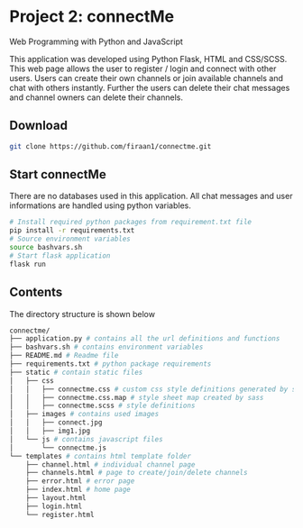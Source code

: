 # Project 2: **connectMe**

Web Programming with Python and JavaScript

This application was developed using Python Flask, HTML and CSS/SCSS.
This web page allows the user to register / login and connect with other users. Users can create their own channels or join available channels and chat with others instantly. Further the users can delete their chat messages and channel owners can delete their channels.

## Download
``` bash
git clone https://github.com/firaan1/connectme.git
```

## Start **connectMe**
There are no databases used in this application. All chat messages and user informations are handled using python variables.
``` bash
# Install required python packages from requirement.txt file
pip install -r requirements.txt
# Source environment variables
source bashvars.sh
# Start flask application
flask run
```

## Contents
The directory structure is shown below
``` bash
connectme/
├── application.py # contains all the url definitions and functions
├── bashvars.sh # contains environment variables
├── README.md # Readme file
├── requirements.txt # python package requirements
├── static # contain static files
│   ├── css
│   │   ├── connectme.css # custom css style definitions generated by sass
│   │   ├── connectme.css.map # style sheet map created by sass
│   │   ├── connectme.scss # style definitions
│   ├── images # contains used images
│   │   ├── connect.jpg
│   │   ├── img1.jpg
│   └── js # contains javascript files
│       └── connectme.js
└── templates # contains html template folder
    ├── channel.html # individual channel page
    ├── channels.html # page to create/join/delete channels
    ├── error.html # error page
    ├── index.html # home page
    ├── layout.html
    ├── login.html
    └── register.html
```
